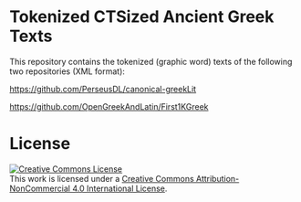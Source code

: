 # Tokenized CTSized Ancient Greek Texts

This repository contains the tokenized (graphic word) texts of the following two repositories (XML format):

https://github.com/PerseusDL/canonical-greekLit

https://github.com/OpenGreekAndLatin/First1KGreek

# License
<a rel="license" href="http://creativecommons.org/licenses/by-nc/4.0/"><img alt="Creative Commons License" style="border-width:0" src="https://i.creativecommons.org/l/by-nc/4.0/88x31.png" /></a><br />This work is licensed under a <a rel="license" href="http://creativecommons.org/licenses/by-nc/4.0/">Creative Commons Attribution-NonCommercial 4.0 International License</a>.
